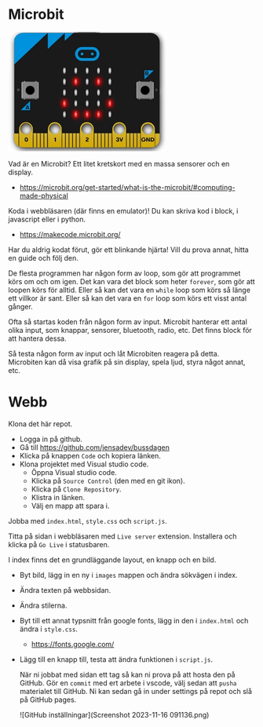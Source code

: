 # Microbit

![Microbit](86e5da4fed89ce6729b522e6e8a8f12c88a2d7f1-790x635.webp)

Vad är en Microbit? Ett litet kretskort med en massa sensorer och en display.
* https://microbit.org/get-started/what-is-the-microbit/#computing-made-physical

Koda i webbläsaren (där finns en emulator)!
Du kan skriva kod i block, i javascript eller i python.
* https://makecode.microbit.org/

Har du aldrig kodat förut, gör ett blinkande hjärta!
Vill du prova annat, hitta en guide och följ den.

De flesta programmen har någon form av loop, som gör att programmet körs om och om igen. Det kan vara det block som heter `forever`, som gör att loopen körs för alltid. Eller så kan det vara en `while` loop som körs så länge ett villkor är sant. Eller så kan det vara en `for` loop som körs ett visst antal gånger.

Ofta så startas koden från någon form av input. Microbit hanterar ett antal olika input, som knappar, sensorer, bluetooth, radio, etc. Det finns block för att hantera dessa.

Så testa någon form av input och låt Microbiten reagera på detta. Microbiten kan då visa grafik på sin display, spela ljud, styra något annat, etc.

# Webb

Klona det här repot.
* Logga in på github.
* Gå till https://github.com/jensadev/bussdagen
* Klicka på knappen `Code` och kopiera länken.
* Klona projektet med Visual studio code.
  * Öppna Visual studio code.
  * Klicka på `Source Control` (den med en git ikon).
  * Klicka på `Clone Repository`.
  * Klistra in länken.
  * Välj en mapp att spara i.

Jobba med `index.html`, `style.css` och `script.js`.

Titta på sidan i webbläsaren med `Live server` extension. Installera och klicka på `Go Live` i statusbaren.

I index finns det en grundläggande layout, en knapp och en bild.
* Byt bild, lägg in en ny i `images` mappen och ändra sökvägen i index.
* Ändra texten på webbsidan.
* Ändra stilerna.
* Byt till ett annat typsnitt från google fonts, lägg in den i `index.html` och ändra i `style.css`.
  * https://fonts.google.com/
* Lägg till en knapp till, testa att ändra funktionen i `script.js`.

  När ni jobbat med sidan ett tag så kan ni prova på att hosta den på GitHub. Gör en `commit` med ert arbete i vscode, välj sedan att `pusha` materialet till GitHub.
  Ni kan sedan gå in under settings på repot och slå på GitHub pages.
  
  ![GitHub inställningar](Screenshot 2023-11-16 091136.png)
